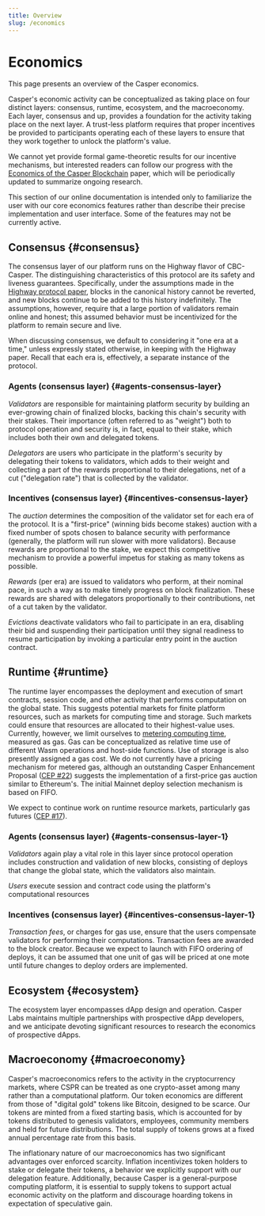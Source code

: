 ```yaml
---
title: Overview
slug: /economics
---
```


# Economics

This page presents an overview of the Casper economics.

Casper's economic activity can be conceptualized as taking place on four distinct layers: consensus, runtime, ecosystem, and the macroeconomy. Each layer, consensus and up, provides a foundation for the activity taking place on the next layer. A trust-less platform requires that proper incentives be provided to participants operating each of these layers to ensure that they work together to unlock the platform's value.

We cannot yet provide formal game-theoretic results for our incentive mechanisms, but interested readers can follow our progress with the [Economics of the Casper Blockchain](https://github.com/CasperLabs/Casper-economics-paper) paper, which will be periodically updated to summarize ongoing research.

This section of our online documentation is intended only to familiarize the user with our core economics features rather than describe their precise implementation and user interface. Some of the features may not be currently active.

## Consensus {#consensus}

The consensus layer of our platform runs on the Highway flavor of CBC-Casper. The distinguishing characteristics of this protocol are its safety and liveness guarantees. Specifically, under the assumptions made in the [Highway protocol paper](https://github.com/casper-network/highway), blocks in the canonical history cannot be reverted, and new blocks continue to be added to this history indefinitely. The assumptions, however, require that a large portion of validators remain online and honest; this assumed behavior must be incentivized for the platform to remain secure and live.

When discussing consensus, we default to considering it "one era at a time," unless expressly stated otherwise, in keeping with the Highway paper. Recall that each era is, effectively, a separate instance of the protocol.

### Agents (consensus layer) {#agents-consensus-layer}

_Validators_ are responsible for maintaining platform security by building an ever-growing chain of finalized blocks, backing this chain's security with their stakes. Their importance (often referred to as "weight") both to protocol operation and security is, in fact, equal to their stake, which includes both their own and delegated tokens.

_Delegators_ are users who participate in the platform's security by delegating their tokens to validators, which adds to their weight and collecting a part of the rewards proportional to their delegations, net of a cut ("delegation rate") that is collected by the validator.

### Incentives (consensus layer) {#incentives-consensus-layer}

The _auction_ determines the composition of the validator set for each era of the protocol. It is a "first-price" (winning bids become stakes) auction with a fixed number of spots chosen to balance security with performance (generally, the platform will run slower with more validators). Because rewards are proportional to the stake, we expect this competitive mechanism to provide a powerful impetus for staking as many tokens as possible.

_Rewards_ (per era) are issued to validators who perform, at their nominal pace, in such a way as to make timely progress on block finalization. These rewards are shared with delegators proportionally to their contributions, net of a cut taken by the validator.

_Evictions_ deactivate validators who fail to participate in an era, disabling their bid and suspending their participation until they signal readiness to resume participation by invoking a particular entry point in the auction contract.

## Runtime {#runtime}

The runtime layer encompasses the deployment and execution of smart contracts, session code, and other activity that performs computation on the global state. This suggests potential markets for finite platform resources, such as markets for computing time and storage. Such markets could ensure that resources are allocated to their highest-value uses. Currently, however, we limit ourselves to [metering computing time](/concepts/design/casper-design.md/#execution-semantics-gas), measured as gas. Gas can be conceptualized as relative time use of different Wasm operations and host-side functions. Use of storage is also presently assigned a gas cost. We do not currently have a pricing mechanism for metered gas, although an outstanding Casper Enhancement Proposal ([CEP #22](https://github.com/casper-network/ceps/pull/22)) suggests the implementation of a first-price gas auction similar to Ethereum's. The initial Mainnet deploy selection mechanism is based on FIFO.

We expect to continue work on runtime resource markets, particularly gas futures ([CEP #17](https://github.com/casper-network/ceps/pull/17)).

### Agents (consensus layer) {#agents-consensus-layer-1}

_Validators_ again play a vital role in this layer since protocol operation includes construction and validation of new blocks, consisting of deploys that change the global state, which the validators also maintain.

_Users_ execute session and contract code using the platform's computational resources

### Incentives (consensus layer) {#incentives-consensus-layer-1}

_Transaction fees_, or charges for gas use, ensure that the users compensate validators for performing their computations. Transaction fees are awarded to the block creator. Because we expect to launch with FIFO ordering of deploys, it can be assumed that one unit of gas will be priced at one mote until future changes to deploy orders are implemented.

## Ecosystem {#ecosystem}

The ecosystem layer encompasses dApp design and operation. Casper Labs maintains multiple partnerships with prospective dApp developers, and we anticipate devoting significant resources to research the economics of prospective dApps.

## Macroeconomy {#macroeconomy}

Casper's macroeconomics refers to the activity in the cryptocurrency markets, where CSPR can be treated as one crypto-asset among many rather than a computational platform. Our token economics are different from those of "digital gold" tokens like Bitcoin, designed to be scarce. Our tokens are minted from a fixed starting basis, which is accounted for by tokens distributed to genesis validators, employees, community members and held for future distributions. The total supply of tokens grows at a fixed annual percentage rate from this basis.

The inflationary nature of our macroeconomics has two significant advantages over enforced scarcity. Inflation incentivizes token holders to stake or delegate their tokens, a behavior we explicitly support with our delegation feature. Additionally, because Casper is a general-purpose computing platform, it is essential to supply tokens to support actual economic activity on the platform and discourage hoarding tokens in expectation of speculative gain.
